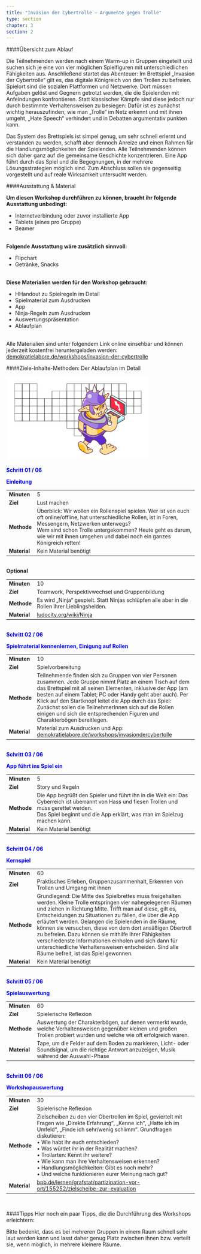 ```yaml
---
title: "Invasion der Cybertrolle – Argumente gegen Trolle"
type: section
chapter: 3
section: 2
---
```


####Übersicht zum Ablauf

Die Teilnehmenden werden nach einem Warm-up in Gruppen eingeteilt
und suchen sich je eine von vier möglichen Spielfiguren mit
unterschiedlichen Fähigkeiten aus. Anschließend startet das Abenteuer:
Im Brettspiel „Invasion der Cybertrolle“ gilt es, das digitale
Königreich von den Trollen zu befreien. Spielort sind die sozialen
Plattformen und Netzwerke. Dort müssen Aufgaben gelöst und
Gegnern getrotzt werden, die die Spielenden mit Anfeindungen
konfrontieren. Statt klassischer Kämpfe sind diese jedoch nur
durch bestimmte Verhaltensweisen zu besiegen: Dafür ist es zunächst
wichtig herauszufinden, wie man „Trolle“ im Netz erkennt
und mit ihnen umgeht, „Hate Speech“ verhindert und in Debatten
argumentativ punkten kann.

Das System des Brettspiels ist simpel genug, um sehr schnell
erlernt und verstanden zu werden, schafft aber dennoch Anreize
und einen Rahmen für die Handlungsmöglichkeiten der Spielenden.
Alle Teilnehmenden können sich daher ganz auf die
gemeinsame Geschichte konzentrieren. Eine App führt durch
das Spiel und die Begegnungen, in der mehrere Lösungsstrategien
möglich sind. Zum Abschluss sollen sie gegenseitig vorgestellt
und auf reale Wirksamkeit untersucht werden.

####Ausstattung & Material

<b>Um diesen Workshop durchführen zu können, braucht ihr
folgende Ausstattung unbedingt:</b>

* Internetverbindung oder zuvor installierte App
* Tablets (eines pro Gruppe)
* Beamer
<br><br>

<b>Folgende Ausstattung wäre zusätzlich sinnvoll:</b>

* Flipchart
* Getränke, Snacks
<br><br>

<b>Diese Materialien werden für den Workshop gebraucht:</b>

* HHandout zu Spielregeln im Detail
* Spielmaterial zum Ausdrucken
* App
* Ninja-Regeln zum Ausdrucken
* Auswertungspräsentation
* Ablaufplan
<br><br>

Alle Materialien sind unter folgendem Link online einsehbar und können jederzeit
kostenfrei heruntergeladen werden: <a href="https://demokratielabore.de/workshops/invasion-der-cybertrolle">demokratielabore.de/workshops/invasion-der-cybertrolle</a>


####Ziele-Inhalte-Methoden: Der Ablaufplan im Detail
<div style="margin-right: 0px;  margin-left: 0px; margin-bottom: 20px">
  <img src="/images/cybertrolle-2.png"  style="display: block; max-width:380px; "/>
</div>

<div style="color:#0000ff; font-weight: bold;">Schritt 01 / 06</div>
<p style="color:#0000ff; font-weight: bold;">Einleitung</p>
<table>
	<tbody>
		<td style="font-weight: bold;">Minuten</td>
		<td>5</td>
		</tr>
		<tr>
		<td style="font-weight: bold;">Ziel</td>
		<td>Lust machen</td>
		</tr>
		<tr>
		<td style="font-weight: bold;">Methode</td>
		<td>Überblick: Wir wollen ein Rollenspiel spielen. Wer ist von euch oft
			online/offline, hat unterschiedliche Rollen, ist in Foren, Messengern,
			Netzwerken unterwegs? <br>
			Wem sind schon Trolle untergekommen? Heute geht es darum,
			wie wir mit ihnen umgehen und dabei noch ein ganzes Königreich
			retten!
		</td>
		</tr>
		<tr>
		<td style="font-weight: bold;">Material</td>
		<td>Kein Material benötigt</td>
		</tr>
	</tbody>
</table>
<br>
<div style="font-weight: bold;">Optional</div>
<table>
	<tbody>
		<td style="font-weight: bold;">Minuten</td>
		<td>10</td>
		</tr>
		<tr>
		<td style="font-weight: bold;">Ziel</td>
		<td>Teamwork, Perspektivwechsel und Gruppenbildung</td>
		</tr>
		<tr>
		<td style="font-weight: bold;">Methode</td>
		<td>Es wird „Ninja“ gespielt. Statt Ninjas schlüpfen alle aber in die
			Rollen ihrer Lieblingshelden.
		</td>
		</tr>
		<tr>
		<td style="font-weight: bold;">Material</td>
		<td><a href="http://ludocity.org/wiki/Ninja">ludocity.org/wiki/Ninja</a></td>
		</tr>
	</tbody>
</table>
<br>
<div style="color:#0000ff; font-weight: bold;">Schritt 02 / 06</div>
<p style="color:#0000ff; font-weight: bold;">Spielmaterial kennenlernen, Einigung auf Rollen</p>
<table>
	<tbody>
		<td style="font-weight: bold;">Minuten</td>
		<td>10</td>
		</tr>
		<tr>
		<td style="font-weight: bold;">Ziel</td>
		<td>Spielvorbereitung</td>
		</tr>
		<tr>
		<td style="font-weight: bold;">Methode</td>
		<td>Teilnehmende finden sich zu Gruppen von vier Personen zusammen.
Jede Gruppe nimmt Platz an einem Tisch auf dem
das Brettspiel mit all seinen Elementen, inklusive der App (am
besten auf einem Tablet; PC oder Handy geht aber auch). Per
Klick auf den Startknopf leitet die App durch das Spiel:
Zunächst sollen die TeilnehmerInnen sich auf die Rollen einigen
und sich die entsprechenden Figuren und Charakterbögen
bereitlegen.
		</td>
		</tr>
		<tr>
		<td style="font-weight: bold;">Material</td>
		<td>Material zum Ausdrucken und App: <a href="https://demokratielabore.de/workshops/invasiondercybertolle">demokratielabore.de/workshops/invasiondercybertolle</a>
		</td>
		</tr>
	</tbody>
</table>
<br>
<div style="color:#0000ff; font-weight: bold;">Schritt 03 / 06</div>
<p style="color:#0000ff; font-weight: bold;">App führt ins Spiel ein</p>
<table>
	<tbody>
		<td style="font-weight: bold;">Minuten</td>
		<td>5</td>
		</tr>
		<tr>
		<td style="font-weight: bold;">Ziel</td>
		<td>Story und Regeln</td>
		</tr>
		<tr>
		<td style="font-weight: bold;">Methode</td>
		<td>Die App begrüßt den Spieler und führt ihn in die Welt ein: Das Cyberreich
ist überrannt von Hass und fiesen Trollen und muss gerettet
werden.<br>
Das Spiel beginnt und die App erklärt, was man im Spielzug machen
kann.
		</td>
		</tr>
		<tr>
		<td style="font-weight: bold;">Material</td>
		<td>Kein Material benötigt</td>
		</tr>
	</tbody>
</table>
<br>
<div style="color:#0000ff; font-weight: bold;">Schritt 04 / 06</div>
<p style="color:#0000ff; font-weight: bold;">Kernspiel</p>
<table>
	<tbody>
		<td style="font-weight: bold;">Minuten</td>
		<td>60</td>
		</tr>
		<tr>
		<td style="font-weight: bold;">Ziel</td>
		<td>Praktisches Erleben, Gruppenzusammenhalt, Erkennen von Trollen
und Umgang mit ihnen</td>
		</tr>
		<tr>
		<td style="font-weight: bold;">Methode</td>
		<td>Grundlegend: Die Mitte des Spielbrettes muss freigehalten werden.
Kleine Trolle entspringen vier nahegelegenen Räumen und ziehen
in Richtung Mitte. Trifft man auf diese, gilt es, Entscheidungen zu
Situationen zu fällen, die über die App erläutert werden. Gelangen
die Spielenden in die Räume, können sie versuchen, diese von dem
dort ansäßigen Obertroll zu befreien. Dazu können sie mithilfe
ihrer Fähigkeiten verschiedenste Informationen einholen und sich
dann für unterschiedliche Verhaltensweisen entscheiden. Sind alle
Räume befreit, ist das Spiel gewonnen.
		</td>
		</tr>
		<tr>
		<td style="font-weight: bold;">Material</td>
		<td>Kein Material benötigt</td>
		</tr>
	</tbody>
</table>
<br>
<div style="color:#0000ff; font-weight: bold;">Schritt 05 / 06</div>
<p style="color:#0000ff; font-weight: bold;">Spielauswertung</p>
<table>
	<tbody>
		<td style="font-weight: bold;">Minuten</td>
		<td>60</td>
		</tr>
		<tr>
		<td style="font-weight: bold;">Ziel</td>
		<td>Spielerische Reflexion</td>
		</tr>
		<tr>
		<td style="font-weight: bold;">Methode</td>
		<td>Auswertung der Charakterbögen, auf denen vermerkt wurde,
welche Verhaltensweisen gegenüber kleinen und großen Trollen
probiert wurden und welche wie oft erfolgreich waren.
		</td>
		</tr>
		<tr>
		<td style="font-weight: bold;">Material</td>
		<td>Tape, um die Felder auf dem Boden zu markieren, Licht- oder
Soundsignal, um die richtige Antwort anzuzeigen, Musik während
der Auswahl-Phase</td>
		</tr>
	</tbody>
</table>
<br>
<div style="color:#0000ff; font-weight: bold;">Schritt 06 / 06</div>
<p style="color:#0000ff; font-weight: bold;">Workshopauswertung</p>
<table>
	<tbody>
		<td style="font-weight: bold;">Minuten</td>
		<td>30</td>
		</tr>
		<tr>
		<td style="font-weight: bold;">Ziel</td>
		<td>Spielerische Reflexion</td>
		</tr>
		<tr>
		<td style="font-weight: bold;">Methode</td>
		<td>Zielscheiben zu den vier Obertrollen im Spiel, geviertelt mit Fragen
wie „Direkte Erfahrung“, „Kenne ich“, „Hatte ich im Umfeld“, „Finde
ich sehr/wenig schlimm“.
Grundfragen diskutieren:<br>
• Wie habt ihr euch entschieden?<br>
• Was würdet ihr in der Realität machen?<br>
• Trollarten: Kennt ihr weitere?<br>
• Wie kann man ihre Verhaltensweisen erkennen?<br>
• Handlungsmöglichkeiten: Gibt es noch mehr?<br>
• Und welche funktionieren eurer Meinung nach gut?
		</td>
		</tr>
		<tr>
		<td style="font-weight: bold;">Material</td>
		<td><a href="https://bpb.de/lernen/grafstat/partizipation-vor-ort/155252/zielscheibe-zur-evaluation">bpb.de/lernen/grafstat/partizipation-vor-ort/155252/zielscheibe-zur-evaluation</a></td>
		</tr>
	</tbody>
</table>
<br>

####Tipps
Hier noch ein paar Tipps, die die Durchführung des
Workshops erleichtern:

Bitte bedenkt, dass es bei mehreren Gruppen in einem Raum
schnell sehr laut werden kann und lasst daher genug Platz
zwischen ihnen bzw. verteilt sie, wenn möglich, in mehrere kleinere
Räume.

